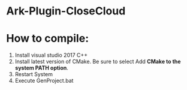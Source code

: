 # Ark-Plugin-CloseCloud

# How to compile: 

1. Install visual studio 2017 C++
2. Install latest version of CMake. Be sure to select Add **CMake to the system PATH option**. 
3. Restart System
4. Execute GenProject.bat
